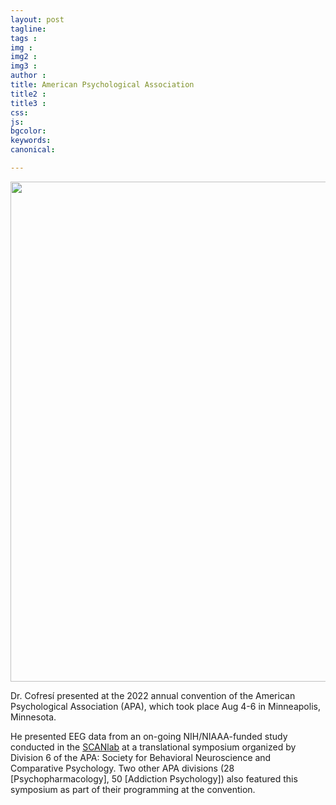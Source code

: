 ```yaml
---
layout: post
tagline: 
tags : 
img : 
img2 :
img3 : 
author : 
title: American Psychological Association
title2 : 
title3 : 
css: 
js: 
bgcolor: 
keywords: 
canonical:

---
```


<a href="/2022/08/08/APA.html"><span class="image tiny"><img src="/assets/images/news/APA2022.png" alt="" width="800"/></span></a>

Dr. Cofresí presented at the 2022 annual convention of the American Psychological Association (APA), which took place Aug 4-6 in Minneapolis, Minnesota. <!--readmore-->

He presented EEG data from an on-going NIH/NIAAA-funded study conducted in the [SCANlab](https://www.scanlab.page/) at a translational symposium organized by Division 6 of the APA: Society for Behavioral Neuroscience and Comparative Psychology. Two other APA divisions  (28 [Psychopharmacology], 50 [Addiction Psychology]) also featured this symposium as part of their programming at the convention. 


